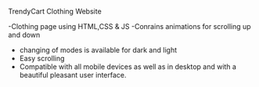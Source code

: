 TrendyCart Clothing Website

-Clothing page using HTML,CSS & JS
-Conrains animations for scrolling up and down
- changing of modes is available for dark and light
- Easy scrolling
- Compatible with all mobile devices as well as in desktop and with a beautiful pleasant user interface.
